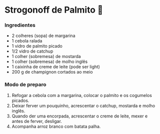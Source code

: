 # Strogonoff de Palmito :palm_tree:

### Ingredientes	

- 2 colheres (sopa) de margarina
- 1 cebola ralada
- 1 vidro de palmito picado
- 1/2 vidro de catchup
- 1 colher (sobremesa) de mostarda
- 1 colher (sobremesa) de molho inglês
- 1 caixinha de creme de leite (pode ser light)
- 200 g de champignon cortados ao meio



### Modo de preparo

1. Refogar a cebola com a margarina, colocar o palmito e os cogumelos picados.
2. Deixar ferver um pouquinho, acrescentar o catchup, mostarda e molho inglês.
3. Quando der uma encorpada, acrescentar o creme de leite, mexer e antes de ferver, desligar.
4. Acompanha arroz branco com batata palha.
